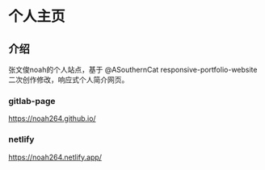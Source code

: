 # 个人主页

## 介绍

张文俊noah的个人站点，基于 @ASouthernCat responsive-portfolio-website 二次创作修改，响应式个人简介网页。

### gitlab-page

https://noah264.github.io/


### netlify
https://noah264.netlify.app/
